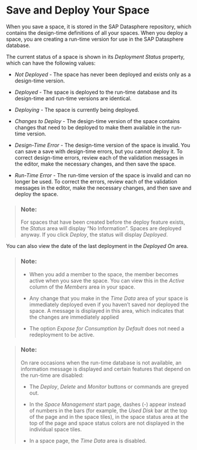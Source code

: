 <!-- loio95973c709373415ebf42f6446a909924 -->

# Save and Deploy Your Space

When you save a space, it is stored in the SAP Datasphere repository, which contains the design-time definitions of all your spaces. When you deploy a space, you are creating a run-time version for use in the SAP Datasphere database.

The current status of a space is shown in its *Deployment Status* property, which can have the following values:

-   *Not Deployed* - The space has never been deployed and exists only as a design-time version.

-   *Deployed* - The space is deployed to the run-time database and its design-time and run-time versions are identical.

-   *Deploying* - The space is currently being deployed.

-   *Changes to Deploy* - The design-time version of the space contains changes that need to be deployed to make them available in the run-time version.

-   *Design-Time Error* - The design-time version of the space is invalid. You can save a save with design-time errors, but you cannot deploy it. To correct design-time errors, review each of the validation messages in the editor, make the necessary changes, and then save the space.

-   *Run-Time Error* - The run-time version of the space is invalid and can no longer be used. To correct the errors, review each of the validation messages in the editor, make the necessary changes, and then save and deploy the space.


> ### Note:  
> For spaces that have been created before the deploy feature exists, the *Status* area will display “No Information”. Spaces are deployed anyway. If you click *Deploy*, the status will display *Deployed*.

You can also view the date of the last deployment in the *Deployed On* area.

> ### Note:  
> -   When you add a member to the space, the member becomes active when you save the space. You can view this in the *Active* column of the *Members* area in your space.
> 
> -   Any change that you make in the *Time Data* area of your space is immediately deployed even if you haven’t saved nor deployed the space. A message is displayed in this area, which indicates that the changes are immediately applied
> -   The option *Expose for Consumption by Default* does not need a redeployment to be active.

> ### Note:  
> On rare occasions when the run-time database is not available, an information message is displayed and certain features that depend on the run-time are disabled:
> 
> -   The *Deploy*, *Delete* and *Monitor* buttons or commands are greyed out.
> 
> -   In the *Space Management* start page, dashes \(-\) appear instead of numbers in the bars \(for example, the *Used Disk* bar at the top of the page and in the space tiles\), in the space status area at the top of the page and space status colors are not displayed in the individual space tiles.
> 
> -   In a space page, the *Time Data* area is disabled.

